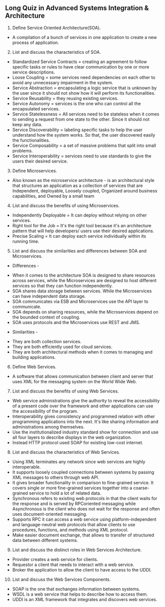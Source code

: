 ## Long Quiz in Advanced Systems Integration & Architecture
1. Define Service Oriented Architecture(SOA).
* A compilation of a bunch of services in one application to create a new process of application.

2. List and discuss the characteristics of SOA.
* Standardized Service Contracts = creating an agreement to follow specific tasks or rules to have clear communication by one or more service descriptions.
* Loose Coupling = some services need dependencies on each other to avoid any unnecessary impairment in the system.
* Service Abstraction = encapsulating a logic service that is unknown by the user since it should not show how it will perform its functionalities.
* Service Reusability = they reusing existing services.
* Service Autonomy = services is the one who can control all the encapsulated services.
* Service Statelessness = All services need to be stateless when it comes to sending a request from one state to the other. Since it should not keep any data.
* Service Discoverability = labeling specific tasks to help the user understand how the system works. So that, the user discovered easily the functionalities.
* Service Composability = a set of massive problems that split into small problems.
* Service Interoperability = services need to use standards to give the users their desired service.

3. Define Microservices.
* Also known as the microservice architecture - is an architectural style that structures an application as a collection of services that are Independent, deployable, Loosely coupled, Organized around business capabilities, and Owned by a small team

4. List and discuss the benefits of using Microservices.
* Independently Deployable = It can deploy without relying on other services.
* Right tool for the Job = It's the right tool because it's an architecture pattern that will help developers/ users use their desired applications. 
* Precise Scaling = It can deploy each service individually within its running time.

5. List and discuss the similarities and differences between SOA and Microservices.
- Differences - 
* When it comes to the architecture SOA is designed to share resources across services, while the Microservices are designed to host different services so that they can function independently.
* SOA shares data storage between services. While the Microservices can have independent data storage.
* SOA communicates via ESB and Microservices use the API layer to communicate.
* SOA depends on sharing resources, while the Microservices depend on the bounded context of coupling.
* SOA uses protocols and the Microservices use REST and JMS.

- Similarities - 
* They are both collection services.
* They are both efficiently used for cloud services.
* They are both architectural methods when it comes to managing and building applications.

6. Define Web Services.
* A software that allows communication between client and server that uses XML  for the messaging system on the World Wide Web.

7. List and discuss the benefits of using Web Services.
* Web service administrations give the authority to reveal the accessibility of a present code over the framework and other applications can use the accessibility of the program.
* Interoperability gives consistency and programmed relation with other programming applications into the next. It's like sharing information and administrations among themselves.
* Use the institutionalized industry standard show for connection and use all four layers to describe displays in the web organization.
* Instead HTTP protocol used SOAP for existing low-cost internet.

8. List and discuss the characteristics of Web Services.
* Using XML terminates any network since web services are highly interoperable.
* It supports loosely coupled connections between systems by passing XML messages to others through web API.
* It gives broader functionality in comparison to fine-grained service. It covers single or more fine-grained services together into a coarse-grained service to hold a lot of related data.
* Synchronous refers to existing web protocols in that the client waits for the response and is served by RPCoriented messaging while Asynchronous is the client who does not wait for the response and often uses document-oriented messaging.
* Supports RPC it can access a web service using platform-independent and language-neutral web protocols that allow clients to use procedures, functions, and methods using XML protocol.
* Make easier document exchange, that allows to transfer of structured data between different systems.

9. List and discuss the distinct roles in Web Services Architecture.
* Provider creates a web service for clients.
* Requestor a client that needs to interact with a web service. 
* Broker the application to allow the client to have access to the UDDI.

10. List and discuss the Web Services Components.
* SOAP is the one that exchanges information between systems.
* WSDL is a web service that helps to describe how to access them.
* UDDI is an XML framework that integrates and discovers web services.
